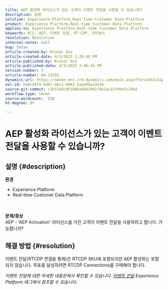 ```yaml
---
title: AEP 활성화 라이선스가 있는 고객이 이벤트 전달을 사용할 수 있습니까?
description: 설명
solution: Experience Platform,Real-Time Customer Data Platform
product: Experience Platform,Real-time Customer Data Platform
applies-to: Experience Platform,Real-time Customer Data Platform
keywords: KCS, AEP, 이벤트 전달, RT-CDP, 라이센스
resolution: Resolution
internal-notes: null
bug: false
article-created-by: Krunal Oza
article-created-date: 4/3/2023 3:39:48 PM
article-published-by: Krunal Oza
article-published-date: 4/3/2023 3:46:43 PM
version-number: 3
article-number: KA-21592
dynamics-url: https://adobe-ent.crm.dynamics.com/main.aspx?forceUCI=1&pagetype=entityrecord&etn=knowledgearticle&id=c35515be-35d2-ed11-a7c7-6045bd006b4b
exl-id: be0cd4f4-6d6f-4bc2-9081-5aea98ae3e30
source-git-commit: c2b314dc95108ba94629d1f5e1acb2f49afc29ad
workflow-type: tm+mt
source-wordcount: '116'
ht-degree: 8%

---
```


# AEP 활성화 라이선스가 있는 고객이 이벤트 전달을 사용할 수 있습니까?

## 설명 {#description}

<b>환경</b>
- Experience Platform
- Real-time Customer Data Platform

<br> <br><b>문제/증상</b><br>AEP - &#39;AEP Activation&#39; 라이선스를 가진 고객이 이벤트 전달을 사용하려고 합니다. 가능합니까?

## 해결 방법 {#resolution}


이벤트 전달(RTCDP 연결을 통해)은 RTCDP SKU에 포함되지만 AEP 활성화는 포함되지 않습니다.
목표를 달성하려면 RTCDP Connections를 구매해야 합니다.

*이벤트 전달에 대한 자세한 내용은에서 확인할 수 있습니다. [이벤트 전달](https://experienceleague.adobe.com/docs/experience-platform/tags/event-forwarding/overview.html?lang=en) Experience Platform 태그에서 참조할 수 있습니다.*
